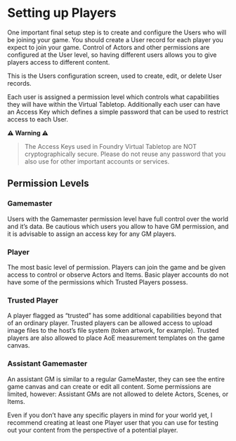 # Setting up Players

One important final setup step is to create and configure the Users who will be joining your game. You should create a User record for each player you expect to join your game. Control of Actors and other permissions are configured at the User level, so having different users allows you to give players access to different content.

This is the Users configuration screen, used to create, edit, or delete User records.

Each user is assigned a permission level which controls what capabilities they will have within the Virtual Tabletop. Additionally each user can have an Access Key which defines a simple password that can be used to restrict access to each User.

**⚠️ Warning ⚠️**
> The Access Keys used in Foundry Virtual Tabletop are NOT cryptographically secure. Please do not reuse any password that you also use for other important accounts or services.

## Permission Levels

### Gamemaster
Users with the Gamemaster permission level have full control over the world and it’s data. Be cautious which users you allow to have GM permission, and it is advisable to assign an access key for any GM players.

### Player
The most basic level of permission. Players can join the game and be given access to control or observe Actors and Items. Basic player accounts do not have some of the permissions which Trusted Players possess.

### Trusted Player
A player flagged as “trusted” has some additional capabilities beyond that of an ordinary player. Trusted players can be allowed access to upload image files to the host’s file system (token artwork, for example). Trusted players are also allowed to place AoE measurement templates on the game canvas.

### Assistant Gamemaster
An assistant GM is similar to a regular GameMaster, they can see the entire game canvas and can create or edit all content. Some permissions are limited, however: Assistant GMs are not allowed to delete Actors, Scenes, or Items.

Even if you don’t have any specific players in mind for your world yet, I recommend creating at least one Player user that you can use for testing out your content from the perspective of a potential player.